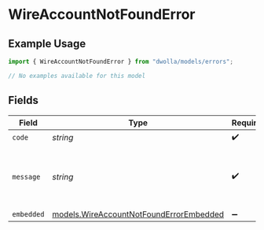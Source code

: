 # WireAccountNotFoundError

## Example Usage

```typescript
import { WireAccountNotFoundError } from "dwolla/models/errors";

// No examples available for this model
```

## Fields

| Field                                                                                       | Type                                                                                        | Required                                                                                    | Description                                                                                 | Example                                                                                     |
| ------------------------------------------------------------------------------------------- | ------------------------------------------------------------------------------------------- | ------------------------------------------------------------------------------------------- | ------------------------------------------------------------------------------------------- | ------------------------------------------------------------------------------------------- |
| `code`                                                                                      | *string*                                                                                    | :heavy_check_mark:                                                                          | N/A                                                                                         | ValidationError                                                                             |
| `message`                                                                                   | *string*                                                                                    | :heavy_check_mark:                                                                          | N/A                                                                                         | Validation error(s) present. See embedded errors list for more details.                     |
| `embedded`                                                                                  | [models.WireAccountNotFoundErrorEmbedded](../../models/wireaccountnotfounderrorembedded.md) | :heavy_minus_sign:                                                                          | N/A                                                                                         |                                                                                             |